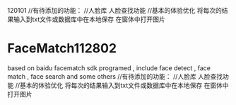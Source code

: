120101
//有待添加的功能：
//人脸库 人脸查找功能 
//基本的体验优化 将每次的结果输入到txt文件或数据库中在本地保存 在窗体中打开图片
# FaceMatch112802
based on baidu facematch sdk programed , include face detect , face match , face search and some others
//有待添加的功能：
//人脸库 人脸查找功能 
//基本的体验优化 将每次的结果输入到txt文件或数据库中在本地保存 在窗体中打开图片
